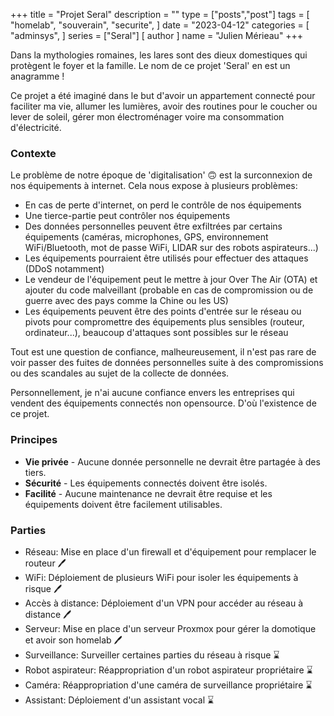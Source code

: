 +++
title = "Projet Seral"
description = ""
type = ["posts","post"]
tags = [
    "homelab",
    "souverain",
    "securite",
]
date = "2023-04-12"
categories = [
    "adminsys",
]
series = ["Seral"]
[ author ]
  name = "Julien Mérieau"
+++

Dans la mythologies romaines, les lares sont des dieux domestiques qui protègent le foyer et la famille. Le nom de ce projet 'Seral' en est un anagramme !

Ce projet a été imaginé dans le but d'avoir un appartement connecté pour faciliter ma vie, allumer les lumières, avoir des routines pour le coucher ou lever de soleil, gérer mon électroménager voire ma consommation d'électricité.

### Contexte
Le problème de notre époque de 'digitalisation' 🙃 est la surconnexion de nos équipements à internet. Cela nous expose à plusieurs problèmes:
- En cas de perte d'internet, on perd le contrôle de nos équipements
- Une tierce-partie peut contrôler nos équipements
- Des données personnelles peuvent être exfiltrées par certains équipements (caméras, microphones, GPS, environnement WiFi/Bluetooth, mot de passe WiFi, LIDAR sur des robots aspirateurs...)
- Les équipements pourraient être utilisés pour effectuer des attaques (DDoS notamment)
- Le vendeur de l'équipement peut le mettre à jour Over The Air (OTA) et ajouter du code malveillant (probable en cas de compromission ou de guerre avec des pays comme la Chine ou les US)
- Les équipements peuvent être des points d'entrée sur le réseau ou pivots pour compromettre des équipements plus sensibles (routeur, ordinateur...), beaucoup d'attaques sont possibles sur le réseau

Tout est une question de confiance, malheureusement, il n'est pas rare de voir passer des fuites de données personnelles suite à des compromissions ou des scandales au sujet de la collecte de données.

Personnellement, je n'ai aucune confiance envers les entreprises qui vendent des équipements connectés non opensource. D'où l'existence de ce projet.

### Principes
- **Vie privée** - Aucune donnée personnelle ne devrait être partagée à des tiers.
- **Sécurité** -  Les équipements connectés doivent être isolés.
- **Facilité** - Aucune maintenance ne devrait être requise et les équipements doivent être facilement utilisables.

### Parties
- Réseau: Mise en place d'un firewall et d'équipement pour remplacer le routeur 🖊️
- WiFi: Déploiement de plusieurs WiFi pour isoler les équipements à risque 🖊️
- Accès à distance: Déploiement d'un VPN pour accéder au réseau à distance 🖊️
- Serveur: Mise en place d'un serveur Proxmox pour gérer la domotique et avoir son homelab 🖊️
- Surveillance: Surveiller certaines parties du réseau à risque ⌛
- Robot aspirateur: Réappropriation d'un robot aspirateur propriétaire ⌛
- Caméra: Réappropriation d'une caméra de surveillance propriétaire ⌛
- Assistant: Déploiement d'un assistant vocal ⌛